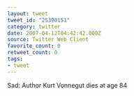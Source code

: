 ```yaml
---
layout: tweet
tweet_id: "25390151"
category: twitter
date: 2007-04-12T04:42:42.000Z
source: Twitter Web Client
favorite_count: 0
retweet_count: 0
tags:
- tweet
---
```


Sad: Author Kurt Vonnegut dies at age 84
